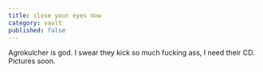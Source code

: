 ```yaml
---
title: close your eyes now
category: vault
published: false
---
```


Agrokulcher is god. I swear they kick so much fucking ass, I need their CD.
Pictures soon.
